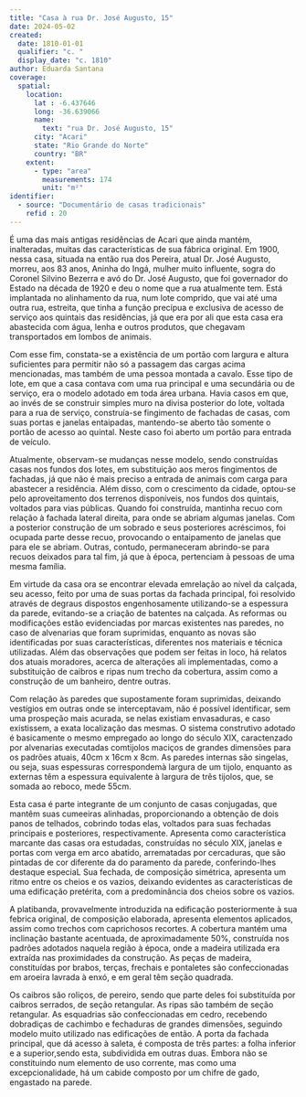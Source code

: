 ```yaml
---
title: "Casa à rua Dr. José Augusto, 15"
date: 2024-05-02
created:
  date: 1810-01-01
  qualifier: "c. "
  display_date: "c. 1810"
author: Eduarda Santana
coverage:
  spatial:
    location:
      lat : -6.437646
      long: -36.639066
      name: 
        text: "rua Dr. José Augusto, 15"
      city: "Acari"
      state: "Rio Grande do Norte"
      country: "BR"
    extent:
      - type: "area"
        measurements: 174
        unit: "m²"
identifier:
  - source: "Documentário de casas tradicionais"
    refid : 20
---
```


É uma das mais antigas residências de Acari que ainda mantém, inalteradas, muitas das características de sua fábrica original. Em 1900, nessa casa, situada na então rua dos Pereira, atual Dr. José Augusto, morreu, aos 83 anos, Aninha do Ingá, mulher muito influente, sogra do Coronel Silvino Bezerra e avó do Dr. José Augusto, que foi governador do Estado na década de 1920 e deu o nome que a rua atualmente tem. Está implantada no alinhamento da rua, num lote comprido, que vai até uma outra rua, estreita, que tinha a função precípua e exclusiva de acesso de serviço aos quintais das residências, já que era por ali que esta casa era abastecida com água, lenha e outros produtos, que chegavam transportados em lombos de animais.

Com esse fim, constata-se a existência de um portão com largura e altura suficientes para permitir não só a passagem das cargas acima mencionadas, mas também de uma pessoa montada a cavalo. Esse tipo de lote, em que a casa contava com uma rua principal e uma secundária ou de serviço, era o modelo adotado em toda área urbana. Havia casos em que, ao invés de se construir simples muro na divisa posterior do lote, voltada para a rua de serviço, construía-se fingimento de fachadas de casas, com suas portas e janelas entaipadas, mantendo-se aberto tão somente o portão de acesso ao quintal. Neste caso foi aberto um portão para entrada de veículo.

Atualmente, observam-se mudanças nesse modelo, sendo construídas casas nos fundos dos lotes, em substituição aos meros fingimentos de fachadas, já que não é mais preciso a entrada de animais com carga para abastecer a residência. Além disso, com o crescimento da cidade, optou-se pelo aproveitamento dos terrenos disponíveis, nos fundos dos quintais, voltados para vias públicas. Quando foi construída, mantinha recuo com relação à fachada lateral direita, para onde se abriam algumas janelas. Com a posterior construção de um sobrado e seus posteriores acréscimos, foi ocupada parte desse recuo, provocando o entaipamento de janelas que para ele se abriam. Outras, contudo, permaneceram abrindo-se para recuos deixados para tal fim, já que à época, pertenciam à pessoas de uma mesma família.

Em virtude da casa ora se encontrar elevada emrelação ao nível da calçada, seu acesso, feito por uma de suas portas da fachada principal, foi resolvido através de degraus dispostos engenhosamente utilizando-se a espessura da parede, evitando-se a criação de batentes na calçada. As reformas ou modificações estão evidenciadas por marcas existentes nas paredes, no caso de alvenarias que foram suprimidas, enquanto as novas são identificadas por suas características, diferentes nos materiais e técnica utilizadas. Além das observações que podem ser feitas in loco, há relatos dos atuais moradores, acerca de alterações ali implementadas, como a substituição de caibros e ripas num trecho da cobertura, assim como a construção de um banheiro, dentre outras. 

Com relação às paredes que supostamente foram suprimidas, deixando vestígios em outras onde se interceptavam, não é possível identificar, sem uma prospeção mais acurada, se nelas existiam envasaduras, e caso existissem, a exata localização das mesmas. O sistema construtivo adotado é basicamente o mesmo empregado ao longo do século XIX, caractenzado por alvenarias executadas comtijolos maciços de grandes dimensões para os padrões atuais, 40cm x 16cm x 8cm. As paredes internas são singelas, ou seja, suas espessuras correspondemà largura de um tijolo, enquanto as externas têm a espessura equivalente à largura de três tijolos, que, se somada ao reboco, mede 55cm.

Esta casa é parte integrante de um conjunto de casas conjugadas, que mantêm suas cumeeiras alinhadas, proporcionando a obtenção de dois panos de telhados, cobrindo todas elas, voltados para suas fechadas principais e posteriores, respectivamente. Apresenta como característica marcante das casas ora estudadas, construídas no século XIX, janelas e portas com verga em arco abatido, arrematadas por cercaduras, que são pintadas de cor diferente da do paramento da parede, conferindo-lhes destaque especiaL Sua fechada, de composição simétrica, apresenta um ritmo entre os cheios e os vazios, deixando evidentes as características de uma edificação pretérita, com a predominância dos cheios sobre os vazios.

A platibanda, provavelmente introduzida na edificação posteriormente à sua febrica original, de composição elaborada, apresenta elementos aplicados, assim como trechos com caprichosos recortes. A cobertura mantém uma inclinação bastante acentuada, de aproximadamente 50%, construída nos padrões adotados naquela região à época, onde a madeira utilizada era extraída nas proximidades da construção. As peças de madeira, constituídas por brabos, terças, frechais e pontaletes são confeccionadas em aroeira lavrada à enxó, e em geral têm seção quadrada. 

Os caibros são roliços, de pereiro, sendo que parte deles foi substituída por caibros serrados, de seção retangular. As ripas são também de seção retangular. As esquadrias são confeccionadas em cedro, recebendo dobradiças de cachimbo e fechaduras de grandes dimensões, seguindo modelo muito utilizado nas edificações de então. A porta da fachada principal, que dá acesso à saleta, é composta de três partes: a folha inferior e a superior,sendo esta, subdividida em outras duas. Embora não se constituindo num elemento de uso corrente, mas como uma excepcionalidade, há um cabide composto por um chifre de gado, engastado na parede.

